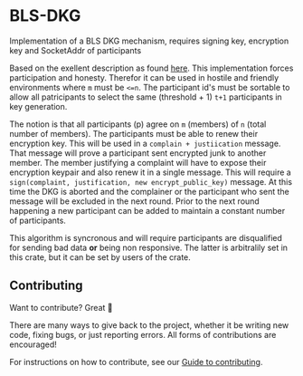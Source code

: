# BLS-DKG
Implementation of a BLS DKG mechanism, requires signing key, encryption key and SocketAddr of participants

Based on the exellent description as found [here](https://github.com/dashpay/dips/blob/master/dip-0006/bls_m-of-n_threshold_scheme_and_dkg.md#distributed-key-generation-dkg-protocol). This implementation forces participation and honesty. Therefor it can be used in hostile and friendly environments where `m` must be `<=n`. The participant id's must be sortable to allow all patricipants to select the same (threshold + 1) `t+1` participants in key generation.

The notion is that all participants (p) agree on `m` (members) of `n` (total number of members). The participants must be able to renew their encryption key. This will be used in a `complain + justiication` message. That message will prove a participant sent encrypted junk to another member. The member justifying a complaint will have to expose their encryption keypair and also renew it in a single message. This will require a `sign(complaint, justification, new encrypt_public_key)` message. At this time the DKG is aborted and the complainer or the participant who sent the message will be excluded in the next round. Prior to the next round happening a new participant can be added to maintain a constant number of participants.

This algorithm is syncronous and will require participants are disqualified for sending bad data **or** being non responsive. The latter is arbitralily set in this crate, but it can be set by users of the crate.

## Contributing

Want to contribute? Great :tada:

There are many ways to give back to the project, whether it be writing new code, fixing bugs, or just reporting errors. All forms of contributions are encouraged!

For instructions on how to contribute, see our [Guide to contributing](https://github.com/maidsafe/QA/blob/master/CONTRIBUTING.md).
